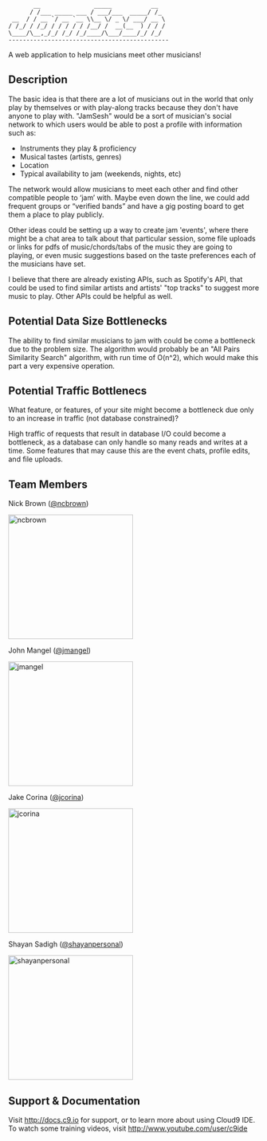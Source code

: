 
           __               _____           __  
          / /___ _____ ___ / ___/___  _____/ /_ 
     __  / / __ `/ __ `__ \\__ \/ _ \/ ___/ __ \
    / /_/ / /_/ / / / / / /__/ /  __(__  ) / / /
    \____/\__,_/_/ /_/ /_/____/\___/____/_/ /_/ 
    ---------------------------------------------

A web application to help musicians meet other musicians!


## Description

The basic idea is that there are a lot of musicians out in the world that only play by themselves or with play-along tracks because they don't have anyone to play with. 
"JamSesh" would be a sort of musician's social network to which users would be able to post a profile with information such as:
 
* Instruments they play & proficiency
* Musical tastes (artists, genres)
* Location
* Typical availability to jam (weekends, nights, etc)
 
The network would allow musicians to meet each other and find other compatible people to ‘jam’ with. Maybe even down the line, we could add frequent groups or 
“verified bands” and have a gig posting board to get them a place to play publicly. 
 
Other ideas could be setting up a way to create jam 'events', where there might be a chat area to talk about that particular session, some file uploads or links 
for pdfs of music/chords/tabs of the music they are going to playing, or even music suggestions based on the taste preferences each of the musicians have set.
 
I believe that there are already existing APIs, such as Spotify's API, that could be used to find similar artists and artists' "top tracks" to suggest more music to 
play. Other APIs could be helpful as well.


## Potential Data Size Bottlenecks

The ability to find similar musicians to jam with could be come a bottleneck due to the problem size. The algorithm would probably be an "All Pairs Similarity Search" algorithm, with run time of O(n^2), which would make this part a very expensive operation. 


## Potential Traffic Bottlenecs

What feature, or features, of your site might become a bottleneck due only to an increase in traffic (not database constrained)?

High traffic of requests that result in database I/O could become a bottleneck, as a database can only handle so many reads and writes at a time. Some features that may cause this are the event chats, profile edits, and file uploads.


## Team Members

Nick Brown ([@ncbrown](https://github.com/ncbrown))

<img src="https://media.licdn.com/mpr/mpr/shrinknp_200_200/AAEAAQAAAAAAAAibAAAAJDk5ZmRhNjQ3LTM4YzktNDNlZC1hOWY3LTkyNzU2MDg0ZGVhOA.jpg)" title="ncbrown" height="250" />

John Mangel ([@jmangel](https://github.com/jmangel))

<img title="jmangel" src="https://avatars3.githubusercontent.com/u/6810760?v=3&s=466" height="250"/>

Jake Corina ([@jcorina](https://github.com/jcorina))

<img title="jcorina" src="https://seclab.cs.ucsb.edu/media/thumbs_cache/people/1422556240627_bw_person_picture.jpg" height="250" />

Shayan Sadigh ([@shayanpersonal](https://github.com/shayanpersonal))

<img title="shayanpersonal" src="https://media.licdn.com/mpr/mpr/shrinknp_200_200/AAEAAQAAAAAAAAR4AAAAJDYzYTU5MTg1LTRlMDQtNGQxMS04YWI4LWMzMzgxY2U1YmM0MA.jpg" height="250" />


## Support & Documentation

Visit http://docs.c9.io for support, or to learn more about using Cloud9 IDE. 
To watch some training videos, visit http://www.youtube.com/user/c9ide
